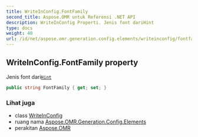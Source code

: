 ```yaml
---
title: WriteInConfig.FontFamily
second_title: Aspose.OMR untuk Referensi .NET API
description: WriteInConfig Properti. Jenis font dariHint
type: docs
weight: 40
url: /id/net/aspose.omr.generation.config.elements/writeinconfig/fontfamily/
---
```

## WriteInConfig.FontFamily property

Jenis font dari[`Hint`](../hint/)

```csharp
public string FontFamily { get; set; }
```

### Lihat juga

* class [WriteInConfig](../)
* ruang nama [Aspose.OMR.Generation.Config.Elements](../../writeinconfig/)
* perakitan [Aspose.OMR](../../../)


